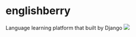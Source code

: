 # englishberry
Language learning platform that built by Django
<img src="https://www.linkpicture.com/q/Anasayfa-EnglishBerry.png">
